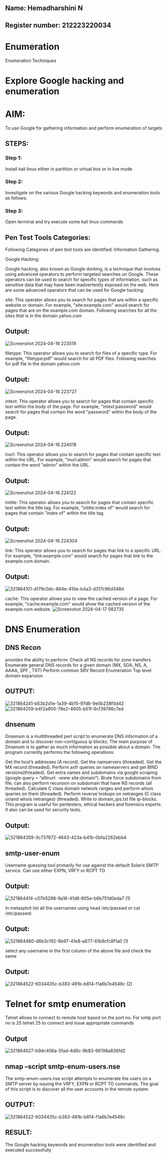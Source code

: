 ## Name: Hemadharshini N
## Register number: 212223220034
# Enumeration
Enumeration Techniques

# Explore Google hacking and enumeration 

# AIM:

To use Google for gathering information and perform enumeration of targets

## STEPS:

### Step 1:

Install kali linux either in partition or virtual box or in live mode

### Step 2:

Investigate on the various Google hacking keywords and enumeration tools as follows:


### Step 3:
Open terminal and try execute some kali linux commands

## Pen Test Tools Categories:  

Following Categories of pen test tools are identified:
Information Gathering.

Google Hacking:

Google hacking, also known as Google dorking, is a technique that involves using advanced operators to perform targeted searches on Google. These operators can be used to search for specific types of information, such as sensitive data that may have been inadvertently exposed on the web. Here are some advanced operators that can be used for Google hacking:

site: This operator allows you to search for pages that are within a specific website or domain. For example, "site:example.com" would search for pages that are on the example.com domain.
Following searches for all the sites that is in the domain yahoo.com
## Output:
![Screenshot 2024-04-16 223519](https://github.com/hema-dharshini5/Enumeration/assets/147117728/8d563be0-7631-4ad9-82ae-20f1d9c5f9dd)


filetype: This operator allows you to search for files of a specific type. For example, "filetype:pdf" would search for all PDF files.
Following searches for pdf file in the domain yahoo.com

## Output:
![Screenshot 2024-04-16 223727](https://github.com/hema-dharshini5/Enumeration/assets/147117728/6af3ad70-ad6b-426c-922f-5f3d63046f74)


intext: This operator allows you to search for pages that contain specific text within the body of the page. For example, "intext:password" would search for pages that contain the word "password" within the body of the page.

## Output:
![Screenshot 2024-04-16 224018](https://github.com/hema-dharshini5/Enumeration/assets/147117728/c8523cbe-f24e-4a20-9ba8-a4df379b7849)

inurl: This operator allows you to search for pages that contain specific text within the URL. For example, "inurl:admin" would search for pages that contain the word "admin" within the URL.
## Output:
![Screenshot 2024-04-16 224122](https://github.com/hema-dharshini5/Enumeration/assets/147117728/bd605c04-981c-46c9-a650-c22237906212)


intitle: This operator allows you to search for pages that contain specific text within the title tag. For example, "intitle:index of" would search for pages that contain "index of" within the title tag.
## Output:
![Screenshot 2024-04-16 224304](https://github.com/hema-dharshini5/Enumeration/assets/147117728/e593dbaa-15f0-4034-92e0-19811d44c8cf)

link: This operator allows you to search for pages that link to a specific URL. For example, "link:example.com" would search for pages that link to the example.com domain.
## Output:
![321864101-d179c0dc-864e-410e-b4a3-d317c96d348d](https://github.com/hema-dharshini5/Enumeration/assets/147117728/7b1c6a10-5fb7-43de-a1a9-3ff83681331a)

cache: This operator allows you to view the cached version of a page. For example, "cache:example.com" would show the cached version of the example.com website.
![Screenshot 2024-04-17 082735](https://github.com/hema-dharshini5/Enumeration/assets/147117728/204c5833-85a2-4423-983d-419dc45eac99)

# DNS Enumeration

## DNS Recon
provides the ability to perform:
Check all NS records for zone transfers
Enumerate general DNS records for a given domain (MX, SOA, NS, A, AAAA, SPF , TXT)
Perform common SRV Record Enumeration
Top level domain expansion
## OUTPUT:
![321864241-b53b2d1e-1a39-4b15-97d8-9e0b238f0d42](https://github.com/hema-dharshini5/Enumeration/assets/147117728/a58654e9-a4f0-4190-bbc5-f9a5cc26de21)
![321864259-b4f2a600-78e2-4605-b51f-9cf39786c7ed](https://github.com/hema-dharshini5/Enumeration/assets/147117728/2edd2dae-8cca-4b67-9e60-43cb83296515)

## dnsenum
Dnsenum is a multithreaded perl script to enumerate DNS information of a domain and to discover non-contiguous ip blocks. The main purpose of Dnsenum is to gather as much information as possible about a domain. The program currently performs the following operations:

Get the host’s addresses (A record).
Get the namservers (threaded).
Get the MX record (threaded).
Perform axfr queries on nameservers and get BIND versions(threaded).
Get extra names and subdomains via google scraping (google query = “allinurl: -www site:domain”).
Brute force subdomains from file, can also perform recursion on subdomain that have NS records (all threaded).
Calculate C class domain network ranges and perform whois queries on them (threaded).
Perform reverse lookups on netranges (C class or/and whois netranges) (threaded).
Write to domain_ips.txt file ip-blocks.
This program is useful for pentesters, ethical hackers and forensics experts. It also can be used for security tests.
## Output:
![321864359-3c737672-4643-423a-b41b-0bfa2262ebb4](https://github.com/hema-dharshini5/Enumeration/assets/147117728/127a5dc8-cfc1-437a-b5fe-3298ef3bf333)


## smtp-user-enum
Username guessing tool primarily for use against the default Solaris SMTP service. Can use either EXPN, VRFY or RCPT TO.

## Output:
![321864414-c07b5298-9a16-41d8-805e-b6b751d0eda7 (1)](https://github.com/hema-dharshini5/Enumeration/assets/147117728/91d7df7f-7e92-4f20-81d1-61ec0bf71957)

In metasploit list all the usernames using head /etc/passwd or cat /etc/passwd:
## Output:
![321864480-d6b3c192-6b97-41e8-a677-61b9cfc8f1a0 (1)](https://github.com/hema-dharshini5/Enumeration/assets/147117728/cdb2c786-ef6b-471c-8ce6-787ccc24212b)


select any username in the first column of the above file and check the same
## Output:
![321864522-6034435c-b383-491b-b814-f1a6b7e4548c (2)](https://github.com/hema-dharshini5/Enumeration/assets/147117728/47f981ad-2a30-47b2-a4d4-50f668573b14)

# Telnet for smtp enumeration
Telnet allows to connect to remote host based on the port no. For smtp port no is 25
telnet <host address> 25 to connect
and issue appropriate commands
  
 ## Output
  ![321864627-b9dc406a-5fad-4d9c-9b83-66198a836fd2](https://github.com/hema-dharshini5/Enumeration/assets/147117728/7d522d97-ad61-411b-9a8c-f279c7fa2548)

  

## nmap –script smtp-enum-users.nse <hostname>

The smtp-enum-users.nse script attempts to enumerate the users on a SMTP server by issuing the VRFY, EXPN or RCPT TO commands. The goal of this script is to discover all the user accounts in the remote system.


## OUTPUT:
![321864522-6034435c-b383-491b-b814-f1a6b7e4548c](https://github.com/hema-dharshini5/Enumeration/assets/147117728/d2a6318c-ca2c-46a0-bab6-a302586edb79)


## RESULT:
The Google hacking keywords and enumeration tools were identified and executed successfully

